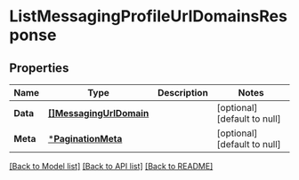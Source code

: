 # ListMessagingProfileUrlDomainsResponse

## Properties
Name | Type | Description | Notes
------------ | ------------- | ------------- | -------------
**Data** | [**[]MessagingUrlDomain**](MessagingUrlDomain.md) |  | [optional] [default to null]
**Meta** | [***PaginationMeta**](PaginationMeta.md) |  | [optional] [default to null]

[[Back to Model list]](../README.md#documentation-for-models) [[Back to API list]](../README.md#documentation-for-api-endpoints) [[Back to README]](../README.md)

